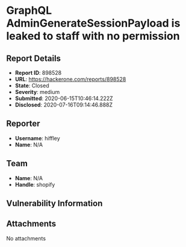 # GraphQL AdminGenerateSessionPayload is leaked to staff with no permission

## Report Details
- **Report ID**: 898528
- **URL**: https://hackerone.com/reports/898528
- **State**: Closed
- **Severity**: medium
- **Submitted**: 2020-06-15T10:46:14.222Z
- **Disclosed**: 2020-07-16T09:14:46.888Z

## Reporter
- **Username**: hiffley
- **Name**: N/A

## Team
- **Name**: N/A
- **Handle**: shopify

## Vulnerability Information


## Attachments
No attachments

